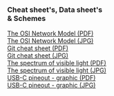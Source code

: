### Cheat sheet's, Data sheet's<br> & Schemes

[The OSI Network Model (PDF)](https://github.com/RabbitBinary/datasheets-and-schemes/files/The_OSI_Network_Model.pdf)<br>
[The OSI Network Model (JPG)](https://github.com/RabbitBinary/datasheets-and-schemes/files/The_OSI_Network_Model.jpg)<br>
[Git cheat sheet (PDF)](https://github.com/RabbitBinary/datasheets-and-schemes/files/Git_cheat_sheet.pdf)<br>
[Git cheat sheet (JPG)](https://github.com/RabbitBinary/datasheets-and-schemes/files/Git_cheat_sheet.jpg)<br>
[The spectrum of visible light (PDF)](https://github.com/RabbitBinary/datasheets-and-schemes/files/visible-spectrum.pdf)<br>
[The spectrum of visible light (JPG)](https://github.com/RabbitBinary/datasheets-and-schemes/files/visible-spectrum.jpg)<br>
[USB-C pineout - graphic (PDF)](https://github.com/RabbitBinary/datasheets-and-schemes/files/cable-usbc-pineout.pdf)<br>
[USB-C pineout - graphic (JPG)](https://github.com/RabbitBinary/datasheets-and-schemes/files/cable-usbc-pineout.jpg)<br>
